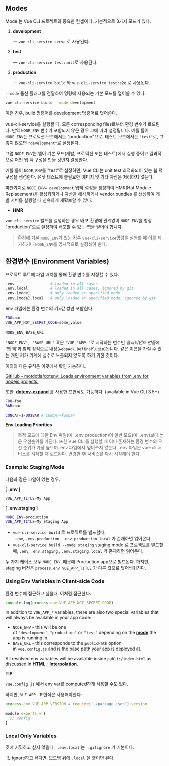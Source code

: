 ## Modes

Mode 는 Vue CLI 프로젝트의 중요한 컨셉이다. 기본적으로 3가지 모드가 있다.

1. **development**

    — `vue-cli-service serve` 로 사용된다.

2. **test**

    — `vue-cli-service test:unit`로 사용된다.

3. **production**

    — `vue-cli-service build` 와 `vue-cli-service test:e2e` 로 사용된다.

`--mode` 옵션 플래그를 전달하여 명령에 사용되는 기본 모드를 덮어쓸 수 있다. 

```bash
vue-cli-service build --mode development
```

이런 경우, build 명령어를 development 명령어로 덮어쓴다.

vue-cli-service를 실행될 때, 모든 corresponding files로부터 환경 변수가 로드된다. 만약 `NODE_ENV` 변수가 포함되지 않은 경우 그에 따라 설정됩니다.  예를 들어 `NODE_ENV`는 프로덕션 모드에서는 "production"으로, 테스트 모드에서는 `"test"`로, 그렇지 않으면 `"development"`로 설정된다.

그럼 `NODE_ENV`는 앱이 기본 모드(개발, 프로덕션 또는 테스트)에서 실행 중이고 결과적으로 어떤 웹 팩 구성을 만들 것인지 결정한다.  

예를 들어 `NODE_ENV`를 "test"로 설정하면, Vue CLI는 unit test 최적화되어 있는 웹 팩 구성을 생성한다. 유닛 테스트에 불필요한 이미지 및 기타 자산은 처리하지 않는다. 

마찬가지로 `NODE_ENV= development` 웹팩 설정을 생성하여 HMR(Hot Module Replacement)을 활성화하거나 자산을 해시하거나 vendor bundles 를 생성하여 개발 서버를 실행할 때 신속하게 재확보할 수 있다. 

- **HMR**

`vue-cli-service` 빌드를 실행하는 경우 배포 환경에 관계없이 `NODE_ENV`를 항상 "production"으로 설정하여 배포할 수 있는 앱을 얻어야 합니다.

> 환경에 기본 `NODE_ENV`가 있는 경우 `vue-cli-service`명령을 실행할 때 이를 제거하거나 `NODE_ENV`를 명시적으로 설정해야 한다.

## 환경변수 (Environment Variables)

프로젝트 루트에 파일 배치를 통해 환경 변수를 지정할 수 있다.

```bash
.env                # loaded in all cases
.env.local          # loaded in all cases, ignored by git
.env.[mode]         # only loaded in specified mode
.env.[mode].local   # only loaded in specified mode, ignored by git
```

env 파일에는 환경 변수의 키=값 쌍만 포함한다.

 

```bash
FOO=bar
VUE_APP_NOT_SECRET_CODE=some_value
```

`NODE_ENV`, `BASE_URL`

`'NODE_ENV', 'BASE_URL'` 혹은 `'VUE_'APP_'`로 시작하는 변수만 *클라이언트 번들*에 '웹 팩'과 함께 정적으로 내장(`webpack.DefinePlugin`)됩니다.  같은 이름을 가질 수 있는 개인 키가 기계에 실수로 노출되지 않도록 하기 위한 것이다.

이외의 다른 규칙은 이곳에서 확인 가능하다.

[GitHub - motdotla/dotenv: Loads environment variables from .env for nodejs projects.](https://github.com/motdotla/dotenv#rules)

또한  **[dotenv-expand](https://github.com/motdotla/dotenv-expand)** 를 사용한 표현식도 가능하다. (available in Vue CLI 3.5+)

```bash
FOO=foo
BAR=bar

CONCAT=$FOO$BAR # CONCAT=foobar
```

**Env Loading Priorities**

> 특정 모드에 대한 Env 파일(예: .env.production)이 일반 모드(예: .env)보다 높은 우선순위를 가진다.
또한 Vue CLI를 실행할 때 이미 존재하는 환경 변수의 우선 순위가 가장 높으며 .env 파일에서 덮어쓰지 않는다.
.env 파일은 vue-cli 서비스를 시작할 때 로드된다. 변경한 후 서비스를 다시 시작해야 한다.

### Example: Staging Mode

다음과 같은 파일이 있는 경우.

[ **.env ]** 

```bash
VUE_APP_TITLE=My App
```

[ **.env.staging** ] 

```bash
NODE_ENV=production
VUE_APP_TITLE=My Staging App
```

- `vue-cli-service build` 로 프로젝트를 빌드할때,  `.env`, `.env.production` , `.env.production.local` 가 존재하면 읽어온다.
- `vue-cli-service build --mode staging` staging mode 로 프로젝트를 빌드할때, `.env`, `.env.staging` , `.env.staging.local` 가 존재하면 읽어온다.

두 가지 케이스 모두 `NODE_ENV`, 때문에 Production app으로 빌드된다. 하지만, staging 버전은 `process.env.VUE_APP_TITLE` 가 다른 값으로 덮어씌워진다. 

### **Using Env Variables in Client-side Code**

환경 변수에 접근하고 싶을때, 이처럼 접근한다. 

```jsx
console.log(process.env.VUE_APP_NOT_SECRET_CODE)
```

In addition to `VUE_APP_*` variables, there are also two special variables that will always be available in your app code:

- `NODE_ENV` - this will be one of `"development"`, `"production"` or `"test"` depending on the **[mode](https://cli.vuejs.org/guide/mode-and-env.html#modes)** the app is running in.
- `BASE_URL` - this corresponds to the `publicPath` option in `vue.config.js` and is the base path your app is deployed at.

All resolved env variables will be available inside `public/index.html` as discussed in **[HTML - Interpolation](https://cli.vuejs.org/guide/html-and-static-assets.html#interpolation)**.

**TIP**

`vue.config.js` 에서 env var를 computed하게 사용할 수도 있다. 

하지만, `VUE_APP_` 표현식은 사용해야한다.

```jsx
process.env.VUE_APP_VERSION = require('./package.json').version

module.exports = {
  // config
}
```

### **Local Only Variables**

깃에 커밋하고 싶지 않을때,  `.env.local` 는  `.gitignore` 가 기본이다.

 깃 ignore하고 싶다면, 모드명 뒤에 `.local` 을 붙이면 된다.